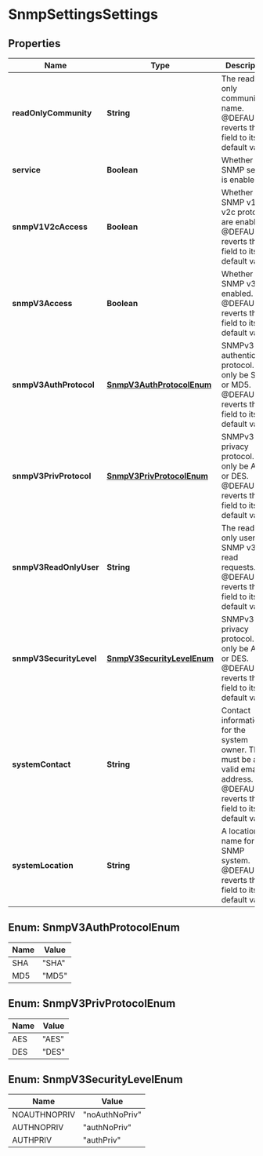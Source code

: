 
# SnmpSettingsSettings

## Properties
Name | Type | Description | Notes
------------ | ------------- | ------------- | -------------
**readOnlyCommunity** | **String** | The read-only community name.  @DEFAULT reverts this field to its default value. |  [optional]
**service** | **Boolean** | Whether the SNMP service is enabled. |  [optional]
**snmpV1V2cAccess** | **Boolean** | Whether SNMP v1 and v2c protocols are enabled.  @DEFAULT reverts this field to its default value. |  [optional]
**snmpV3Access** | **Boolean** | Whether SNMP v3 is enabled.  @DEFAULT reverts this field to its default value. |  [optional]
**snmpV3AuthProtocol** | [**SnmpV3AuthProtocolEnum**](#SnmpV3AuthProtocolEnum) | SNMPv3 authentication protocol. May only be SHA or MD5.  @DEFAULT reverts this field to its default value. |  [optional]
**snmpV3PrivProtocol** | [**SnmpV3PrivProtocolEnum**](#SnmpV3PrivProtocolEnum) | SNMPv3 privacy protocol. May only be AES or DES. @DEFAULT reverts this field to its default value. |  [optional]
**snmpV3ReadOnlyUser** | **String** | The read-only user for SNMP v3 read requests.  @DEFAULT reverts this field to its default value. |  [optional]
**snmpV3SecurityLevel** | [**SnmpV3SecurityLevelEnum**](#SnmpV3SecurityLevelEnum) | SNMPv3 privacy protocol. May only be AES or DES. @DEFAULT reverts this field to its default value. |  [optional]
**systemContact** | **String** | Contact information for the system owner.  This must be a valid email address.  @DEFAULT reverts this field to its default value. |  [optional]
**systemLocation** | **String** | A location name for the SNMP system.  @DEFAULT reverts this field to its default value. |  [optional]


<a name="SnmpV3AuthProtocolEnum"></a>
## Enum: SnmpV3AuthProtocolEnum
Name | Value
---- | -----
SHA | &quot;SHA&quot;
MD5 | &quot;MD5&quot;


<a name="SnmpV3PrivProtocolEnum"></a>
## Enum: SnmpV3PrivProtocolEnum
Name | Value
---- | -----
AES | &quot;AES&quot;
DES | &quot;DES&quot;


<a name="SnmpV3SecurityLevelEnum"></a>
## Enum: SnmpV3SecurityLevelEnum
Name | Value
---- | -----
NOAUTHNOPRIV | &quot;noAuthNoPriv&quot;
AUTHNOPRIV | &quot;authNoPriv&quot;
AUTHPRIV | &quot;authPriv&quot;



